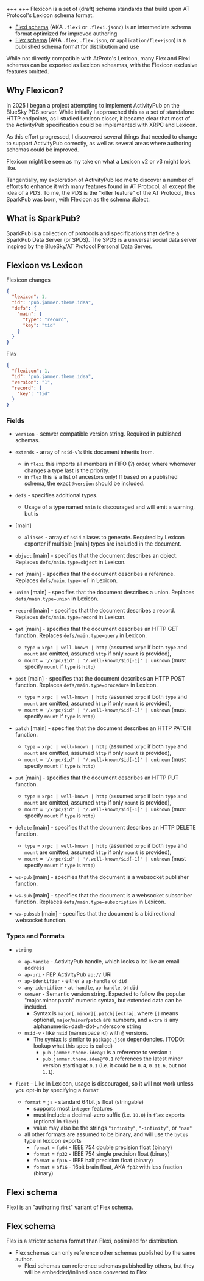 +++
+++
Flexicon is a set of (draft) schema standards that build upon AT Protocol's Lexicon schema format.

* [Flexi schema](#flexi-schema) (AKA `.flexi` or `.flexi.jsonc`) is an intermediate schema format optimized for improved authoring
* [Flex schema](#flex-schema) (AKA `.flex`, `.flex.json`, or `application/flex+json`) is a published schema format for distribution and use

While not directly compatible with AtProto's Lexicon, many Flex and Flexi schemas can be exported as Lexicon scheamas, with
the Flexicon exclusive features omitted.


## Why Flexicon?

In 2025 I began a project attempting to implement ActivityPub on the BlueSky PDS server. While initially I approached
this as a set of standalone HTTP endpoints, as I studied Lexicon closer, it became clear that most of the ActivityPub
specification could be implemented with XRPC and Lexicon.

As this effort progressed, I discovered several things that needed to change to support ActivityPub correctly, as well
as several areas where authoring schemas could be improved.

Flexicon might be seen as my take on what a Lexicon v2 or v3 might look like.

Tangentially, my exploration of ActivityPub led me to discover a number of efforts to enhance it with many features
found in AT Protocol, all except the idea of a PDS. To me, the PDS is the "killer feature" of the AT Protocol,
thus SparkPub was born, with Flexicon as the schema dialect.


## What is SparkPub?

SparkPub is a collection of protocols and specifications that define a SparkPub Data Server (or SPDS). The SPDS is
a universal social data server inspired by the BlueSky/AT Protocol Personal Data Server.


## Flexicon vs Lexicon

Flexicon changes 

```json
{
  "lexicon": 1,
  "id": "pub.jammer.theme.idea",
  "defs": {
    "main": {
      "type": "record",
      "key": "tid"
    }
  }
}
```

Flex

```json
{
  "flexicon": 1,
  "id": "pub.jammer.theme.idea",
  "version": "1",
  "record": {
    "key": "tid"
  }
}
```

### Fields

* `version` - semver compatible version string. Required in published schemas. 

* `extends` - array of `nsid-v`'s this document inherits from.
  * in `flexi` this imports all members in FIFO (?) order, where whomever changes a type last is the priority.
  * in `flex` this is a list of ancestors only! If based on a published schema, the exact `@version` should be included.

* `defs` - specifies additional types.
  * Usage of a type named `main` is discouraged and will emit a warning, but is 

* [main]
  * `aliases` - array of `nsid` aliases to generate. Required by Lexicon exporter if multiple [main] types are included in the document.

* `object` [main] - specifies that the document describes an object. Replaces `defs/main.type=object` in Lexicon. 
* `ref` [main] - specifies that the document describes a reference. Replaces `defs/main.type=ref` in Lexicon. 
* `union` [main] - specifies that the document describes a union. Replaces `defs/main.type=union` in Lexicon. 

* `record` [main] - specifies that the document describes a record. Replaces `defs/main.type=record` in Lexicon. 
* `get` [main] - specifies that the document describes an HTTP GET function. Replaces `defs/main.type=query` in Lexicon.
  * `type` = `xrpc | well-known | http` (assumed `xrpc` if both `type` and `mount` are omitted, assumed `http` if only `mount` is provided), 
  * `mount` = `'/xrpc/$id' | '/.well-known/$id[-1]' | unknown` (must specify `mount` if `type` is `http`)
* `post` [main] - specifies that the document describes an HTTP POST function. Replaces `defs/main.type=procedure` in Lexicon.
  * `type` = `xrpc | well-known | http` (assumed `xrpc` if both `type` and `mount` are omitted, assumed `http` if only `mount` is provided), 
  * `mount` = `'/xrpc/$id' | '/.well-known/$id[-1]' | unknown` (must specify `mount` if `type` is `http`)
* `patch` [main] - specifies that the document describes an HTTP PATCH function.
  * `type` = `xrpc | well-known | http` (assumed `xrpc` if both `type` and `mount` are omitted, assumed `http` if only `mount` is provided), 
  * `mount` = `'/xrpc/$id' | '/.well-known/$id[-1]' | unknown` (must specify `mount` if `type` is `http`)
* `put` [main] - specifies that the document describes an HTTP PUT function.
  * `type` = `xrpc | well-known | http` (assumed `xrpc` if both `type` and `mount` are omitted, assumed `http` if only `mount` is provided), 
  * `mount` = `'/xrpc/$id' | '/.well-known/$id[-1]' | unknown` (must specify `mount` if `type` is `http`)
* `delete` [main] - specifies that the document describes an HTTP DELETE function.
  * `type` = `xrpc | well-known | http` (assumed `xrpc` if both `type` and `mount` are omitted, assumed `http` if only `mount` is provided), 
  * `mount` = `'/xrpc/$id' | '/.well-known/$id[-1]' | unknown` (must specify `mount` if `type` is `http`)
* `ws-pub` [main] - specifies that the document is a websocket publisher function.
* `ws-sub` [main] - specifies that the document is a websocket subscriber function. Replaces `defs/main.type=subscription` in Lexicon.
* `ws-pubsub` [main] - specifies that the document is a bidirectional websocket function.


### Types and Formats

* `string`
  * `ap-handle` - ActivityPub handle, which looks a lot like an email address
  * `ap-uri` - FEP ActivityPub `ap://` URI
  * `ap-identifier` - either a `ap-handle` or `did`
  * `any-identifier` - `at-handle`, `ap-handle`, or `did`
  * `semver` - Semantic version string. Expected to follow the popular "major.minor.patch" numeric syntax, but extended data can be included.
    * Syntax is `major[.minor][.patch][extra]`, where `[]` means optional, `major`/`minor`/`patch` are numbers, and `extra` is any alphanumeric+dash-dot-underscore string
  * `nsid-v` - like `nsid` (namespace id) with `@` versions. 
    * The syntax is similar to `package.json` dependencies. (TODO: lookup what this spec is called)
      * `pub.jammer.theme.idea@1` is a reference to version `1`
      * `pub.jammer.theme.idea@^0.1` references the latest minor version starting at `0.1` (i.e. it could be `0.4`, `0.11.6`, but not `1.1`).

* `float` - Like in Lexicon, usage is discouraged, so it will not work unless you opt-in by specifying a `format`
  * `format` = `js` - standard 64bit js float (stringable)
    * supports most `integer` features
    * must include a decimal-zero suffix (i.e. `10.0`) in `flex` exports (optional in `flexi`)
    * value may also be the strings `"infinity"`, `"-infinity"`, or `"nan"`
  * all other formats are assumed to be binary, and will use the `bytes` type in lexicon exports
    * `format` = `fp64` - IEEE 754 double precision float (binary)
    * `format` = `fp32` - IEEE 754 single precision float (binary)
    * `format` = `fp16` - IEEE half precision float (binary)
    * `format` = `bf16` - 16bit brain float, AKA `fp32` with less fraction (binary)


## Flexi schema

Flexi is an "authoring first" variant of Flex schema. 


## Flex schema

Flex is a stricter schema format than Flexi, optimized for distribution.

* Flex schemas can only reference other schemas published by the same author.
  * Flexi schemas can reference schemas pubished by others, but they will be embedded/inlined once converted to Flex
